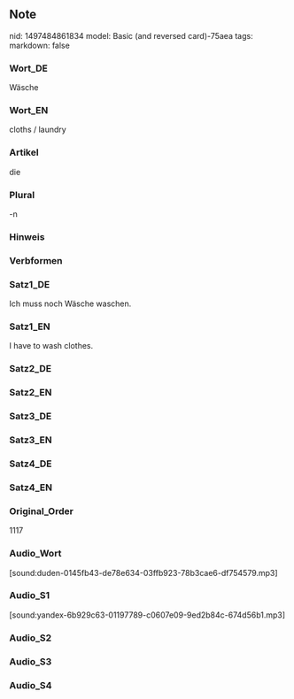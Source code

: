 ## Note
nid: 1497484861834
model: Basic (and reversed card)-75aea
tags: 
markdown: false

### Wort_DE
Wäsche

### Wort_EN
cloths / laundry

### Artikel
die

### Plural
-n

### Hinweis


### Verbformen


### Satz1_DE
Ich muss noch Wäsche waschen.

### Satz1_EN
I have to wash clothes.

### Satz2_DE


### Satz2_EN


### Satz3_DE


### Satz3_EN


### Satz4_DE


### Satz4_EN


### Original_Order
1117

### Audio_Wort
[sound:duden-0145fb43-de78e634-03ffb923-78b3cae6-df754579.mp3]

### Audio_S1
[sound:yandex-6b929c63-01197789-c0607e09-9ed2b84c-674d56b1.mp3]

### Audio_S2


### Audio_S3


### Audio_S4

